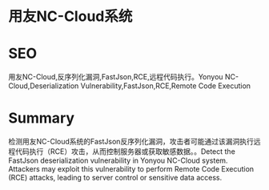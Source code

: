 # 用友NC-Cloud系统
# SEO
用友NC-Cloud,反序列化漏洞,FastJson,RCE,远程代码执行。Yonyou NC-Cloud,Deserialization Vulnerability,FastJson,RCE,Remote Code Execution
# Summary
检测用友NC-Cloud系统的FastJson反序列化漏洞，攻击者可能通过该漏洞执行远程代码执行（RCE）攻击，从而控制服务器或获取敏感数据。。Detect the FastJson deserialization vulnerability in Yonyou NC-Cloud system. Attackers may exploit this vulnerability to perform Remote Code Execution (RCE) attacks, leading to server control or sensitive data access.
